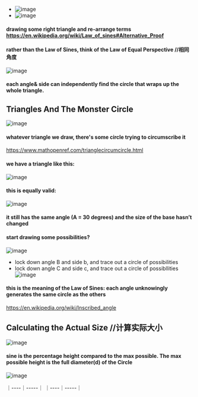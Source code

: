 - ![image](https://user-images.githubusercontent.com/31954987/198840223-8b3a039e-1951-4b4d-addb-2edeef1f61cf.png)
- ![image](https://user-images.githubusercontent.com/31954987/198840229-8b6a9340-32f4-451d-8f4a-abb50dc02c9e.png)

#### drawing some right triangle and re-arrange terms https://en.wikipedia.org/wiki/Law_of_sines#Alternative_Proof
#### rather than the Law of Sines, think of the Law of Equal Perspective //相同角度
![image](https://user-images.githubusercontent.com/31954987/198871949-fb9ad900-3db6-42e1-96ba-d375210ced66.png)
#### **each angle& side can independently find the circle that wraps up the whole triangle**. 

## Triangles And The Monster Circle 
![image](https://user-images.githubusercontent.com/31954987/198873409-3b59bca1-833a-4af7-96b6-4c183789957b.png)
#### whatever triangle we draw, there's some circle trying to circumscribe it
https://www.mathopenref.com/trianglecircumcircle.html

#### we have a triangle like this:
![image](https://user-images.githubusercontent.com/31954987/198873498-a7e47b3d-b5f8-48b7-b392-9f26bb0eb425.png)

#### this is equally valid:
![image](https://user-images.githubusercontent.com/31954987/198873513-129c2153-3327-4f5f-a783-64b79d02ea9c.png)

#### it still has the same angle (A = 30 degrees) and the size of the base hasn’t changed 
#### start drawing some possibilities?
![image](https://user-images.githubusercontent.com/31954987/198873637-9fa2dd67-d630-4d31-a66f-af7b6ca8874c.png)

- lock down angle B and side b, and trace out a circle of possibilities
- lock down angle C and side c, and trace out a circle of possibllities
![image](https://user-images.githubusercontent.com/31954987/198873836-6bc4c777-ca2f-4e59-9fb1-6ae15f8d52a9.png)
#### this is the meaning of the Law of Sines: each angle unknowingly generates the same circle as the others 
https://en.wikipedia.org/wiki/Inscribed_angle

## Calculating the Actual Size //计算实际大小

![image](https://user-images.githubusercontent.com/31954987/198874057-00318b50-0b60-4afd-97d4-cdd7d6becc59.png)
#### sine is the percentage height compared to the max possible. The max possible height is the full diameter(d) of the Circle
![image](https://user-images.githubusercontent.com/31954987/198874340-ea76b235-7fff-4fa6-80ce-a49908d05b7e.png)


｜----｜-----｜
｜----｜-----｜

